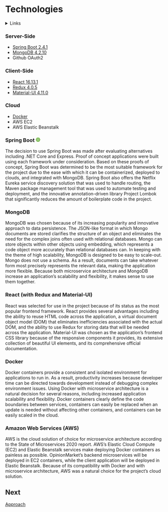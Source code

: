 # Technologies

<details>
  <summary>Links</summary>
  
  ## Portfolio Links
  - [Introduction](https://github.com/JoshVandeWalle/OpinionMarket/blob/main/Introduction.md "Introduction")  
  - [Requirements](https://github.com/JoshVandeWalle/OpinionMarket/blob/main/Requirements.md "Requirements")  
  - [Technologies](https://github.com/JoshVandeWalle/OpinionMarket/blob/main/Technologies.md "Technolgoies")  
  - [Approach](https://github.com/JoshVandeWalle/OpinionMarket/blob/main/Approach.md "Approach")  
  - [Risks & Challenges](https://github.com/JoshVandeWalle/OpinionMarket/blob/main/RisksAndChallenges.md "Risks & Challenges")  
  - [Issues](https://github.com/JoshVandeWalle/OpinionMarket/blob/main/Issues.md "Issues")  
  ## External Links
  - [OpinionMarket](http://clientapp6-env.eba-sifj8dsx.us-west-1.elasticbeanstalk.com/ "OpinionMarket")  
  - [Swagger](https://app.swaggerhub.com/apis/JoshV3742/Capstone/1.0.0 "Swagger")  
</details>

###  Server-Side  
- [Spring Boot 2.4.1](https://github.com/JoshVandeWalle/OpinionMarket/blob/main/Technologies.md#spring-boot- "Spring Boot")
- [MongoDB 4.2.10](https://github.com/JoshVandeWalle/OpinionMarket/blob/main/Technologies.md#mongodb "MongoDB")
- Github OAuth2

### Client-Side  
- [React 16.13.1](https://github.com/JoshVandeWalle/OpinionMarket/blob/main/Technologies.md#react-with-redux-and-material-ui "React")
- [Redux 4.0.5](https://github.com/JoshVandeWalle/OpinionMarket/blob/main/Technologies.md#react-with-redux-and-material-ui "React")
- [Material-UI 4.11.0](https://github.com/JoshVandeWalle/OpinionMarket/blob/main/Technologies.md#react-with-redux-and-material-ui "React")

### Cloud
- [Docker](https://github.com/JoshVandeWalle/OpinionMarket/blob/main/Technologies.md#docker "Docker")
- AWS EC2
- AWS Elastic Beanstalk  

### Spring Boot ![Spring Boot](/images/tiny/spring_boot.png) 
The decision to use Spring Boot was made after evaluating alternatives including .NET Core and Express. Proof of concept applications were built using each framework under consideration. Based on these proofs of concept, Spring Boot was determined to be the most suitable framework for the project due to the ease with which it can be containerized, deployed to clouds, and integrated with MongoDB. Spring Boot also offers the Netflix Eureka service discovery solution that was used to handle routing, the Maven package management tool that was used to automate testing and deployment, and the innovative annotation-driven library Project Lombok that significantly reduces the amount of boilerplate code in the project.  

### MongoDB
MongoDB was chosen because of its increasing popularity and innovative approach to data persistence. The JSON-like format in which Mongo documents are stored clarifies the structure of an object and eliminates the need for the complex joins often used with relational databases. Mongo can store objects within other objects using embedding, which represents a code object more accurately than relational databases can. In keeping with the theme of high scalability, MongoDB is designed to be easy to scale-out. Mongo does not use a schema. As a result, documents can take whatever form most precisely represents the relevant data, making the application more flexible. Because both microservice architecture and MongoDB increase an application’s scalability and flexibility, it makes sense to use them together.  

### React (with Redux and Material-UI)  
React was selected for use in the project because of its status as the most popular frontend framework. React provides several advantages including the ability to reuse HTML code across the application, a virtual document object model (DOM) that eliminates inefficiencies associated with the actual DOM, and the ability to use Redux for storing data that will be needed across the application. Material-UI was chosen as the application’s frontend CSS library because of the responsive components it provides, its extensive collection of beautiful UI elements, and its comprehensive official documentation.  

### Docker
Docker containers provide a consistent and isolated environment for applications to run in. As a result, productivity increases because developer time can be directed towards development instead of debugging complex environment issues. Using Docker with microservice architecture is a natural decision for several reasons, including increased application scalability and flexibility. Docker containers clearly define the code boundaries between services, containers can easily be replaced when an update is needed without affecting other containers, and containers can be easily scaled in the cloud. 

### Amazon Web Services (AWS)
AWS is the cloud solution of choice for microservice architecture according to the State of Microservices 2020 report. AWS’s Elastic Cloud Compute (EC2) and Elastic Beanstalk services make deploying Docker containers as painless as possible. OpinionMarket’s backend microservices will be deployed in EC2 containers, while the client application will be deployed in Elastic Beanstalk. Because of its compatibility with Docker and with microservice architecture, AWS was a natural choice for the project’s cloud solution.

## Next 
[Approach](https://github.com/JoshVandeWalle/OpinionMarket/blob/main/Approach.md "Approach")

